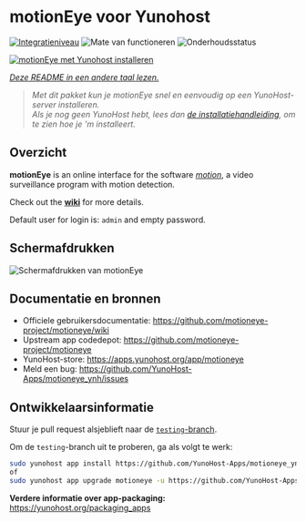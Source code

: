 <!--
NB: Deze README is automatisch gegenereerd door <https://github.com/YunoHost/apps/tree/master/tools/readme_generator>
Hij mag NIET handmatig aangepast worden.
-->

# motionEye voor Yunohost

[![Integratieniveau](https://dash.yunohost.org/integration/motioneye.svg)](https://ci-apps.yunohost.org/ci/apps/motioneye/) ![Mate van functioneren](https://ci-apps.yunohost.org/ci/badges/motioneye.status.svg) ![Onderhoudsstatus](https://ci-apps.yunohost.org/ci/badges/motioneye.maintain.svg)

[![motionEye met Yunohost installeren](https://install-app.yunohost.org/install-with-yunohost.svg)](https://install-app.yunohost.org/?app=motioneye)

*[Deze README in een andere taal lezen.](./ALL_README.md)*

> *Met dit pakket kun je motionEye snel en eenvoudig op een YunoHost-server installeren.*  
> *Als je nog geen YunoHost hebt, lees dan [de installatiehandleiding](https://yunohost.org/install), om te zien hoe je 'm installeert.*

## Overzicht

**motionEye** is an online interface for the software [_motion_](https://motion-project.github.io/), a video surveillance program with motion detection.

Check out the [__wiki__](https://github.com/motioneye-project/motioneye/wiki) for more details.

Default user for login is: `admin` and empty password.



## Schermafdrukken

![Schermafdrukken van motionEye](./doc/screenshots/example.png)

## Documentatie en bronnen

- Officiele gebruikersdocumentatie: <https://github.com/motioneye-project/motioneye/wiki>
- Upstream app codedepot: <https://github.com/motioneye-project/motioneye>
- YunoHost-store: <https://apps.yunohost.org/app/motioneye>
- Meld een bug: <https://github.com/YunoHost-Apps/motioneye_ynh/issues>

## Ontwikkelaarsinformatie

Stuur je pull request alsjeblieft naar de [`testing`-branch](https://github.com/YunoHost-Apps/motioneye_ynh/tree/testing).

Om de `testing`-branch uit te proberen, ga als volgt te werk:

```bash
sudo yunohost app install https://github.com/YunoHost-Apps/motioneye_ynh/tree/testing --debug
of
sudo yunohost app upgrade motioneye -u https://github.com/YunoHost-Apps/motioneye_ynh/tree/testing --debug
```

**Verdere informatie over app-packaging:** <https://yunohost.org/packaging_apps>
